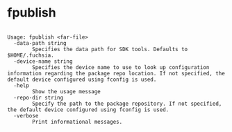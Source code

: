 <!--  DO NOT EDIT THIS FILE DIRECTLY

 This file is generated using clidoc by parsing the help output of this tool.
 Please edit the help output or clidoc's processing of that output to make changes
 to this file.

 -->
 
# fpublish

```none {: style="white-space: break-spaces;" .devsite-disable-click-to-copy}

Usage: fpublish <far-file>
  -data-path string
    	Specifies the data path for SDK tools. Defaults to $HOME/.fuchsia.
  -device-name string
    	Specifies the device name to use to look up configuration information regarding the package repo location. If not specified, the default device configured using fconfig is used.
  -help
    	Show the usage message
  -repo-dir string
    	Specify the path to the package repository. If not specified, the default device configured using fconfig is used.
  -verbose
    	Print informational messages.
```

